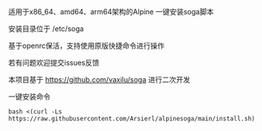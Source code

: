 适用于x86_64、amd64、arm64架构的Alpine 一键安装soga脚本

安装目录位于 /etc/soga 

基于openrc保活，支持使用原版快捷命令进行操作

若有问题欢迎提交issues反馈

本项目基于 https://github.com/vaxilu/soga 进行二次开发

一键安装命令

```bash <(curl -Ls https://raw.githubusercontent.com/Arsierl/alpinesoga/main/install.sh)```
